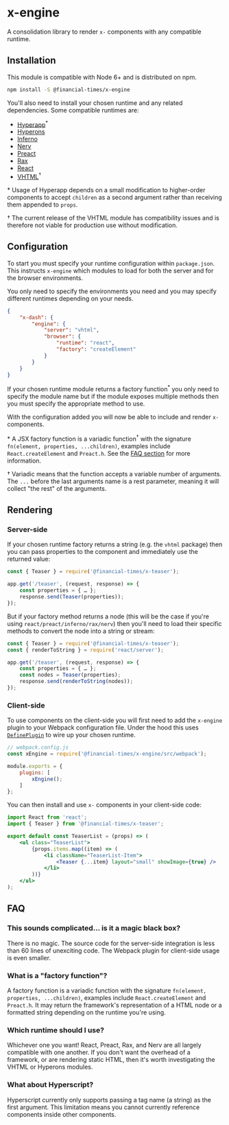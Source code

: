 # x-engine

A consolidation library to render `x-` components with any compatible runtime.

## Installation

This module is compatible with Node 6+ and is distributed on npm.

```bash
npm install -S @financial-times/x-engine
```

You'll also need to install your chosen runtime and any related dependencies. Some compatible runtimes are:

- [Hyperapp](https://github.com/hyperapp/hyperapp)<sup>\*</sup>
- [Hyperons](https://github.com/i-like-robots/hyperons)
- [Inferno](https://infernojs.org/)
- [Nerv](https://github.com/NervJS/nerv)
- [Preact](https://preactjs.com/)
- [Rax](https://alibaba.github.io/rax/)
- [React](https://reactjs.org/)
- [VHTML](https://github.com/developit/vhtml)<sup>†</sup>

\* Usage of Hyperapp depends on a small modification to higher-order components to accept `children` as a second argument rather than receiving them appended to `props`.

† The current release of the VHTML module has compatibility issues and is therefore not viable for production use without modification.

## Configuration

To start you must specify your runtime configuration within `package.json`. This instructs `x-engine` which modules to load for both the server and for the browser environments.

You only need to specify the environments you need and you may specify different runtimes depending on your needs.

```json
{
	"x-dash": {
		"engine": {
			"server": "vhtml",
			"browser": {
				"runtime": "react",
				"factory": "createElement"
			}
		}
	}
}
```

If your chosen runtime module returns a factory function<sup>\*</sup> you only need to specify the module name but if the module exposes multiple methods then you must specify the appropriate method to use.

With the configuration added you will now be able to include and render `x-` components.

\* A JSX factory function is a variadic function<sup>†</sup> with the signature `fn(element, properties, ...children)`, examples include `React.createElement` and `Preact.h`. See the [FAQ section](#faq) for more information.

† Variadic means that the function accepts a variable number of arguments. The `...` before the last arguments name is a rest parameter, meaning it will collect "the rest" of the arguments.

## Rendering

### Server-side

If your chosen runtime factory returns a string (e.g. the `vhtml` package) then you can pass properties to the component and immediately use the returned value:

```js
const { Teaser } = require('@financial-times/x-teaser');

app.get('/teaser', (request, response) => {
	const properties = { … };
	response.send(Teaser(properties));
});
```

But if your factory method returns a node (this will be the case if you're using `react/preact/inferno/rax/nerv`) then you'll need to load their specific methods to convert the node into a string or stream:

```js
const { Teaser } = require('@financial-times/x-teaser');
const { renderToString } = require('react/server');

app.get('/teaser', (request, response) => {
	const properties = { … };
	const nodes = Teaser(properties);
	response.send(renderToString(nodes));
});
```

### Client-side

To use components on the client-side you will first need to add the `x-engine` plugin to your Webpack configuration file. Under the hood this uses [`DefinePlugin`](https://webpack.js.org/plugins/define-plugin/) to wire up your chosen runtime.

```js
// webpack.config.js
const xEngine = require('@financial-times/x-engine/src/webpack');

module.exports = {
	plugins: [
		xEngine();
	]
};
```

You can then install and use `x-` components in your client-side code:

```jsx
import React from 'react';
import { Teaser } from '@financial-times/x-teaser';

export default const TeaserList = (props) => (
	<ul class="TeaserList">
		{props.items.map((item) => (
			<li className="TeaserList-Item">
				<Teaser {...item} layout="small" showImage={true} />
			</li>
		))}
	</ul>
);
```

## FAQ

### This sounds complicated… is it a magic black box?

There is no magic. The source code for the server-side integration is less than 60 lines of unexciting code. The Webpack plugin for client-side usage is even smaller.

### What is a "factory function"?

A factory function is a variadic function with the signature `fn(element, properties, ...children)`, examples include `React.createElement` and `Preact.h`. It may return the framework's representation of a HTML node or a formatted string depending on the runtime you're using.

### Which runtime should I use?

Whichever one you want! React, Preact, Rax, and Nerv are all largely compatible with one another. If you don't want the overhead of a framework, or are rendering static HTML, then it's worth investigating the VHTML or Hyperons modules.

### What about Hyperscript?

Hyperscript currently only supports passing a tag name (a string) as the first argument. This limitation means you cannot currently reference components inside other components.

